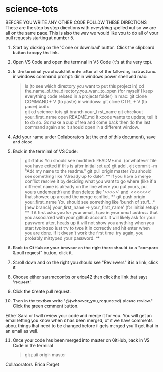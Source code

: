 # science-tots

BEFORE YOU WRITE ANY OTHER CODE FOLLOW THESE DIRECTIONS
These are the step by step directions with *everything* spelled out so we are all on the same page. 
This is also the way we would like you to do all of your pull requests starting at number 5.

1. Start by clicking on the 'Clone or download' button. Click the clipboard button to copy the link.

2. Open VS Code and open the terminal in VS Code (it's at the very top).

3. In the terminal you should hit enter after all of the following instructions:
in windows command prompt: dir
in windows power shell and mac:
    > ls (to see which directory you want to put this project in)
    > cd the_name_of_the_directory_you_want_to_open (for myself I keep everything code related in a projects folder)
in mac:
    > git clone COMMAND + V (to paste)
in windows:
    > git clone CTRL + V (to paste)
both:    
    > git cd science-tots
    >git branch your_first_name
    >git checkout your_first_name
    >open README.md
If xcode wants to update, tell it to do so. Go make a cup of tea and come back then do the last command again and it should open in a different window.

4. Add your name under Collaborators (at the end of this document), save and close.

5. Back in the terminal of VS Code:
    >git status
You should see modified: README.md. (or whatever file you have edited if this is after initial set up)
    >git add .
    >git commit -m "Add my name to the readme."
    >git pull origin master
You should see something like "Already up to date". 
** If you have a merge conflict resolve it by deciding what you want to go where (like if a different name is already on the line where you put yours, put yours underneath) and then delete the '>>>>>'  and '<<<<<<<' that showed up around the merge conflict. **
    >git push origin your_first_name
You should see something like 'bunch of stuff...*[new branch] your_first_name -> your_first_name' (for initial setup)
** If it first asks you for your email, type in your email address that you associated with your github account. It will likely ask for your password after, heads up it will not show you anything when you start typing so just try to type it in correctly and hit enter when you are done. If it doesn't work the first time, try again, you probably mistyped your password. **  

6. Back to GitHub on your browser on the right there should be a "compare & pull request" button, click it.

7. Scroll down and on the right you should see "Reviewers" it is a link, click it.

8. Choose either saramccombs or erica42 then click the link that says 'request'.

9. Click the Create pull request.

10. Then in the textbox write "@(whoever_you_requested) please review." Click the green comment button.

Either Sara or I will review your code and merge it for you. You will get an email letting you know when it has been merged, of if we have comments about things that need to be changed before it gets merged you'll get that in an email as well.

11. Once your code has been merged into master on GitHub, back in VS Code in the terminal 
    >git pull origin master


Collaborators:
Erica Forget
